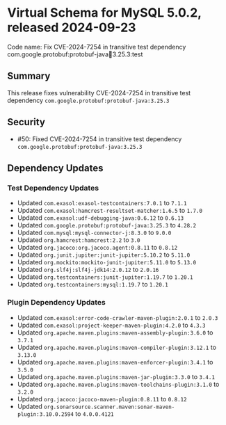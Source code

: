 # Virtual Schema for MySQL 5.0.2, released 2024-09-23

Code name: Fix CVE-2024-7254 in transitive test dependency com.google.protobuf:protobuf-java:jar:3.25.3:test

## Summary

This release fixes vulnerability CVE-2024-7254 in transitive test dependency `com.google.protobuf:protobuf-java:3.25.3`

## Security

* #50: Fixed CVE-2024-7254 in transitive test dependency `com.google.protobuf:protobuf-java:3.25.3`

## Dependency Updates

### Test Dependency Updates

* Updated `com.exasol:exasol-testcontainers:7.0.1` to `7.1.1`
* Updated `com.exasol:hamcrest-resultset-matcher:1.6.5` to `1.7.0`
* Updated `com.exasol:udf-debugging-java:0.6.12` to `0.6.13`
* Updated `com.google.protobuf:protobuf-java:3.25.3` to `4.28.2`
* Updated `com.mysql:mysql-connector-j:8.3.0` to `9.0.0`
* Updated `org.hamcrest:hamcrest:2.2` to `3.0`
* Updated `org.jacoco:org.jacoco.agent:0.8.11` to `0.8.12`
* Updated `org.junit.jupiter:junit-jupiter:5.10.2` to `5.11.0`
* Updated `org.mockito:mockito-junit-jupiter:5.11.0` to `5.13.0`
* Updated `org.slf4j:slf4j-jdk14:2.0.12` to `2.0.16`
* Updated `org.testcontainers:junit-jupiter:1.19.7` to `1.20.1`
* Updated `org.testcontainers:mysql:1.19.7` to `1.20.1`

### Plugin Dependency Updates

* Updated `com.exasol:error-code-crawler-maven-plugin:2.0.1` to `2.0.3`
* Updated `com.exasol:project-keeper-maven-plugin:4.2.0` to `4.3.3`
* Updated `org.apache.maven.plugins:maven-assembly-plugin:3.6.0` to `3.7.1`
* Updated `org.apache.maven.plugins:maven-compiler-plugin:3.12.1` to `3.13.0`
* Updated `org.apache.maven.plugins:maven-enforcer-plugin:3.4.1` to `3.5.0`
* Updated `org.apache.maven.plugins:maven-jar-plugin:3.3.0` to `3.4.1`
* Updated `org.apache.maven.plugins:maven-toolchains-plugin:3.1.0` to `3.2.0`
* Updated `org.jacoco:jacoco-maven-plugin:0.8.11` to `0.8.12`
* Updated `org.sonarsource.scanner.maven:sonar-maven-plugin:3.10.0.2594` to `4.0.0.4121`
